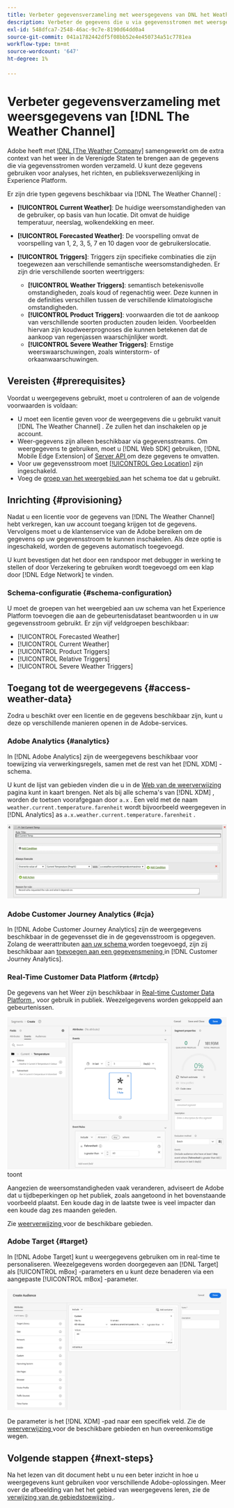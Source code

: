 ```yaml
---
title: Verbeter gegevensverzameling met weersgegevens van DNL het Weather Channel
description: Verbeter de gegevens die u via gegevensstromen met weersgegevens van DNL het Weather Kanaal verzamelt.
exl-id: 548dfca7-2548-46ac-9c7e-8190d64dd0a4
source-git-commit: 041a1782442df5f08bb52e4e450734a51c7781ea
workflow-type: tm+mt
source-wordcount: '647'
ht-degree: 1%

---
```


# Verbeter gegevensverzameling met weersgegevens van [!DNL The Weather Channel]

Adobe heeft met [!DNL [The Weather Company]](https://www.ibm.com/weather) samengewerkt om de extra context van het weer in de Verenigde Staten te brengen aan de gegevens die via gegevensstromen worden verzameld. U kunt deze gegevens gebruiken voor analyses, het richten, en publieksverwezenlijking in Experience Platform.

Er zijn drie typen gegevens beschikbaar via [!DNL The Weather Channel] :

* **[!UICONTROL Current Weather]**: De huidige weersomstandigheden van de gebruiker, op basis van hun locatie. Dit omvat de huidige temperatuur, neerslag, wolkendekking en meer.
* **[!UICONTROL Forecasted Weather]**: De voorspelling omvat de voorspelling van 1, 2, 3, 5, 7 en 10 dagen voor de gebruikerslocatie.
* **[!UICONTROL Triggers]**: Triggers zijn specifieke combinaties die zijn toegewezen aan verschillende semantische weersomstandigheden. Er zijn drie verschillende soorten weertriggers:

   * **[!UICONTROL Weather Triggers]**: semantisch betekenisvolle omstandigheden, zoals koud of regenachtig weer. Deze kunnen in de definities verschillen tussen de verschillende klimatologische omstandigheden.
   * **[!UICONTROL Product Triggers]**: voorwaarden die tot de aankoop van verschillende soorten producten zouden leiden. Voorbeelden hiervan zijn koudweerprognoses die kunnen betekenen dat de aankoop van regenjassen waarschijnlijker wordt.
   * **[!UICONTROL Severe Weather Triggers]**: Ernstige weerswaarschuwingen, zoals winterstorm- of orkaanwaarschuwingen.

## Vereisten {#prerequisites}

Voordat u weergegevens gebruikt, moet u controleren of aan de volgende voorwaarden is voldaan:

* U moet een licentie geven voor de weergegevens die u gebruikt vanuit [!DNL The Weather Channel] . Ze zullen het dan inschakelen op je account.
* Weer-gegevens zijn alleen beschikbaar via gegevensstreams. Om weergegevens te gebruiken, moet u [!DNL Web SDK] gebruiken, [!DNL Mobile Edge Extension] of [ Server API ](../../server-api/overview.md) om deze gegevens te omvatten.
* Voor uw gegevensstroom moet [[!UICONTROL Geo Location]](../configure.md#advanced-options) zijn ingeschakeld.
* Voeg de [ groep van het weergebied ](#schema-configuration) aan het schema toe dat u gebruikt.

## Inrichting {#provisioning}

Nadat u een licentie voor de gegevens van [!DNL The Weather Channel] hebt verkregen, kan uw account toegang krijgen tot de gegevens. Vervolgens moet u de klantenservice van de Adobe bereiken om de gegevens op uw gegevensstroom te kunnen inschakelen. Als deze optie is ingeschakeld, worden de gegevens automatisch toegevoegd.

U kunt bevestigen dat het door een randspoor met debugger in werking te stellen of door Verzekering te gebruiken wordt toegevoegd om een klap door [!DNL Edge Network] te vinden.

### Schema-configuratie {#schema-configuration}

U moet de groepen van het weergebied aan uw schema van het Experience Platform toevoegen die aan de gebeurtenisdataset beantwoorden u in uw gegevensstroom gebruikt. Er zijn vijf veldgroepen beschikbaar:

* [!UICONTROL Forecasted Weather]
* [!UICONTROL Current Weather]
* [!UICONTROL Product Triggers]
* [!UICONTROL Relative Triggers]
* [!UICONTROL Severe Weather Triggers]

## Toegang tot de weergegevens {#access-weather-data}

Zodra u beschikt over een licentie en de gegevens beschikbaar zijn, kunt u deze op verschillende manieren openen in de Adobe-services.

### Adobe Analytics {#analytics}

In [!DNL Adobe Analytics] zijn de weergegevens beschikbaar voor toewijzing via verwerkingsregels, samen met de rest van het [!DNL XDM] -schema.

U kunt de lijst van gebieden vinden die u in de [ Web van de weerverwijzing ](weather-reference.md) pagina kunt in kaart brengen. Net als bij alle schema&#39;s van [!DNL XDM] , worden de toetsen voorafgegaan door `a.x` . Een veld met de naam `weather.current.temperature.farenheit` wordt bijvoorbeeld weergegeven in [!DNL Analytics] as `a.x.weather.current.temperature.farenheit` .

![ Interface van de Regel van de Verwerking ](../assets/data-enrichment/weather/processing-rules.png)

### Adobe Customer Journey Analytics {#cja}

In [!DNL Adobe Customer Journey Analytics] zijn de weergegevens beschikbaar in de gegevensset die in de gegevensstroom is opgegeven. Zolang de weerattributen [ aan uw schema ](#prerequisites-prerequisites) worden toegevoegd, zijn zij beschikbaar aan [ toevoegen aan een gegevensmening ](https://experienceleague.adobe.com/docs/analytics-platform/using/cja-dataviews/create-dataview.html) in [!DNL Customer Journey Analytics].

### Real-Time Customer Data Platform {#rtcdp}

De gegevens van het Weer zijn beschikbaar in [ Real-time Customer Data Platform ](../../rtcdp/overview.md), voor gebruik in publiek. Weezelgegevens worden gekoppeld aan gebeurtenissen.

![ de Bouwer van het Element die Weer Gebeurtenissen ](../assets/data-enrichment/weather/schema-builder.png) toont

Aangezien de weersomstandigheden vaak veranderen, adviseert de Adobe dat u tijdbeperkingen op het publiek, zoals aangetoond in het bovenstaande voorbeeld plaatst. Een koude dag in de laatste twee is veel impacter dan een koude dag zes maanden geleden.

Zie [ weerverwijzing ](weather-reference.md) voor de beschikbare gebieden.

### Adobe Target {#target}

In [!DNL Adobe Target] kunt u weergegevens gebruiken om in real-time te personaliseren. Weezelgegevens worden doorgegeven aan [!DNL Target] als [!UICONTROL mBox] -parameters en u kunt deze benaderen via een aangepaste [!UICONTROL mBox] -parameter.

![ de Bouwer van het publiek van het Doel ](../assets/data-enrichment/weather/target-audience-builder.png)

De parameter is het [!DNL XDM] -pad naar een specifiek veld. Zie de [ weerverwijzing ](weather-reference.md) voor de beschikbare gebieden en hun overeenkomstige wegen.

## Volgende stappen {#next-steps}

Na het lezen van dit document hebt u nu een beter inzicht in hoe u weergegevens kunt gebruiken voor verschillende Adobe-oplossingen. Meer over de afbeelding van het het gebied van weergegevens leren, zie de [ verwijzing van de gebiedstoewijzing ](weather-reference.md).
